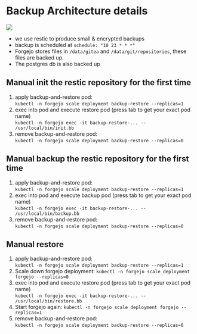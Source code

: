 # Backup Architecture details

![](backup.svg)

* we use restic to produce small & encrypted backups
* backup is scheduled at `schedule: "10 23 * * *"`
* Forgejo stores files in `/data/gitea` and `/data/git/repositories`, these files are backed up. 
* The postgres db is also backed up

## Manual init the restic repository for the first time

1. apply backup-and-restore pod:   
   `kubectl -n forgejo scale deployment backup-restore --replicas=1`
2. exec into pod and execute restore pod (press tab to get your exact pod name)   
   `kubectl -n forgejo exec -it backup-restore-... -- /usr/local/bin/init.bb`
3. remove backup-and-restore pod:   
   `kubectl -n forgejo scale deployment backup-restore --replicas=0`


## Manual backup the restic repository for the first time

1. apply backup-and-restore pod:   
  `kubectl -n forgejo scale deployment backup-restore --replicas=1`
2. exec into pod and execute backup pod (press tab to get your exact pod name)   
   `kubectl -n forgejo exec -it backup-restore-... -- /usr/local/bin/backup.bb`
3. remove backup-and-restore pod:   
   `kubectl -n forgejo scale deployment backup-restore --replicas=0`


## Manual restore

1. apply backup-and-restore pod:   
  `kubectl -n forgejo scale deployment backup-restore --replicas=1`
2. Scale down forgejo deployment:
   `kubectl -n forgejo scale deployment forgejo --replicas=0`
3. exec into pod and execute restore pod (press tab to get your exact pod name)   
   `kubectl -n forgejo exec -it backup-restore-... -- /usr/local/bin/restore.bb`
4. Start forgejo again:
   `kubectl -n forgejo scale deployment forgejo --replicas=1`
5. remove backup-and-restore pod:   
   `kubectl -n forgejo scale deployment backup-restore --replicas=0`

